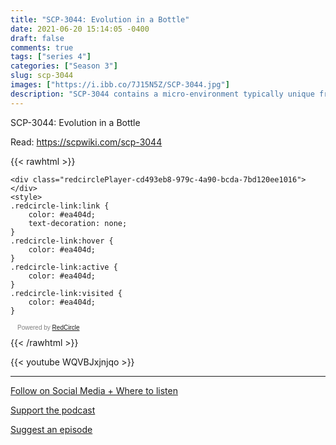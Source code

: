 ```yaml
---
title: "SCP-3044: Evolution in a Bottle"
date: 2021-06-20 15:14:05 -0400
draft: false
comments: true
tags: ["series 4"]
categories: ["Season 3"]
slug: scp-3044
images: ["https://i.ibb.co/7J15N5Z/SCP-3044.jpg"]
description: "SCP-3044 contains a micro-environment typically unique from anything found on Earth."
---
```


SCP-3044: Evolution in a Bottle

Read: https://scpwiki.com/scp-3044

{{< rawhtml >}}
<script async defer onload="redcircleIframe();" src="https://api.podcache.net/embedded-player/sh/63705181-2bd5-4fc1-a869-6f5b27226efa/ep/cd493eb8-979c-4a90-bcda-7bd120ee1016"></script>
    <div class="redcirclePlayer-cd493eb8-979c-4a90-bcda-7bd120ee1016"></div>
    <style>
    .redcircle-link:link {
        color: #ea404d;
        text-decoration: none;
    }
    .redcircle-link:hover {
        color: #ea404d;
    }
    .redcircle-link:active {
        color: #ea404d;
    }
    .redcircle-link:visited {
        color: #ea404d;
    }
</style>
<p style="margin-top:3px;margin-left:11px;font-family: sans-serif;font-size: 10px; color: gray;">Powered by <a class="redcircle-link" href="https://redcircle.com?utm_source=rc_embedded_player&utm_medium=web&utm_campaign=embedded_v1">RedCircle</a></p>
{{< /rawhtml >}}

{{< youtube WQVBJxjnjqo >}}

---

[Follow on Social Media + Where to listen](/links)

[Support the podcast](/support)

[Suggest an episode](/suggest)
